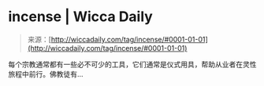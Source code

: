 <!--yml

category: 未分类

date: 2024-06-12 18:25:11

-->

# incense | Wicca Daily

> 来源：[http://wiccadaily.com/tag/incense/#0001-01-01](http://wiccadaily.com/tag/incense/#0001-01-01)

每个宗教通常都有一些必不可少的工具，它们通常是仪式用具，帮助从业者在灵性旅程中前行。佛教徒有...

